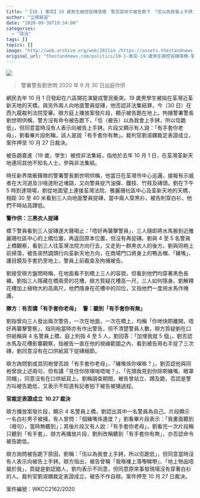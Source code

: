 ```yaml
---
title: "【10.1 衝突】19 歲男生被控掟磚落橋　警否認命令被告跪下　「佢以為我會上手銬」"
author: "立場報道"
date: "2020-09-30T19:34:00"
categories:
  - "政治"
tags: []
topics: []
image: "http://web.archive.org/web/2021im_/https://assets.thestandnews.com/media/photos/WhatsApp20Image202020-09-3020at207.02.5120PM2028229_DJAvn_tT0Iu1H.jpeg"
original_url: "thestandnews.com/politics/10-1-衝突-19-歲男生被控掟磚落橋-警否認命令被告跪下-佢以為我會上手銬"
---
```

![](http://web.archive.org/web/2021im_/https://assets.thestandnews.com/media/photos/WhatsApp20Image202020-09-3020at207.02.5120PM2028229_DJAvn_tT0Iu1H.jpeg)
> 警署警長劉世明 2020 年 9 月 30 日出庭作供

網民去年 10 月 1 日發起在六區開花演變成警民衝突。19 歲男學生被指在荃灣近荃新天地的天橋，與另外兩人向地面警員掟磚，他否認非法集結罪，今（30 日）在西九龍裁判法院受審。辯方庭上播放案發片段，顯示被告跪在地上。拘捕警署警長劉世明供稱，警方沒有命令被告跪下，「佢（被告）以為我會上手銬，所以佢跪低」，但同意當時沒有人表示向被告上手銬。片段又顯示有人說：「有手套你老母」，劉看畢片段則稱，該人是說「有手套你有無」。裁判官劉淑嫻裁定表證成立，案件押至 10 月 27 日裁決。

被告趙嘉進（19 歲，學生）被控非法集結，指他於去年 10 月 1 日，在荃灣荃新天地連同其他不知名人士，參與非法集結。

時任新界南衝鋒隊的警署警長劉世明供稱，他當日在荃灣市中心巡邏，接報有示威者在大河道及沙咀道附近堵路，又向警員掟汽油彈、鐵枝、竹枝及磚頭。劉在下午 5 時到達現場，劉從地面望上連接荃灣法院、雅麗珊社區中心及荃新天地的天橋，相距 30 至 40 米看到三人向地面警員掟磚，當中兩人穿黑衫，被告則穿白衫，他們不時站高蹲低。

**警作供：三黑衣人掟磚**   

橋下警員看到三人掟磚遂大聲喝止：「唔好再襲擊警員」，三人隨即將水馬搬到近雅麗珊社區中心的上橋位置，再返回原本位置，但沒有再掟磚。劉與 4 至 5 名警員上橋觀察，看到三人往荃灣法院方向行去，又走到一群黑衣人的後方。劉與同袍上前掃蕩，被告突然調頭行向荃新天地方向，在商場門口將身上的鴨舌帽、「豬嘴」、護目鏡及手套扔至地上，警員上前截查及拘捕被告。

劉接受辯方盤問時稱，在地面看不到橋上三人的容貌，但看到他們均穿著黑色長褲。劉指三人隱藏在橋兩旁的花槽，辯方質疑花槽高一尺，三人如何隱身。劉解釋花槽加上植物大約高兩尺，他們隱身在花槽中的凹位，又指他們一度用水馬作掩護。

**辯方：有否講「有手套你老母」   警：聽到「有手套你有無」**

劉指曾向三人發出兩次警告，一次在地面，一次在橋上，均稱「你哋快啲離開，唔好再襲擊警察」，指同袍當時亦有作出警告，但不清楚警員人數。辯方質疑劉在口供紙稱與 4 名警員上橋，庭上則指 4 至 5 人，劉回答：「加埋我就 5 個」。劉否認水馬及花槽影響觀察，指被告一直在他的視線範圍之內，看到被告用右手掟了三次磚，劉同意沒有在口供紙寫下掟磚細節。

辯方詢問劉或其同袍曾否說「有手套你老母」、「豬嘴係你㗎嘛？」，劉否認他與同袍曾說上述兩句，但有講「見住你除㗎啱唔啱？」、「先頭我見到你除啲豬嘴、眼罩同帽」，同意沒有在口供紙寫上。劉稱調查期間，被告曾站立、蹲及跪，否認是警方叫被告跪低，又表示不知道有記者拍下被告被捕過程。

**官裁定表證成立  10.27 裁決**

辯方播放案發片段，顯示 4 名警員上橋，劉認出其中一名警員為自己。片段顯示一名白衫男子被捕，有人曾問：「個豬嘴係邊度？」劉看畢片段表示：「我畫面聽到（喱句），當時無聽到」；其後片段又有人說：「有手套你老母」，劉看完一次片段稱只聽到「有手套」，辯方再播放片段，劉則改稱聽到「有手套你有無」，亦否認命令被告跪低。

辯方詢問被告跪下原因，劉稱：「佢以為我會上手銬，所以佢跪低」，但同意當時沒有人表示向被告上手銬。辯方指出，被告曾稱「我喺樓上落嚟睇嘢」、「地上物品唔屬於我」，質疑是劉認錯人，劉均表示不同意，但同意原來事發現場沒有穿著白衫的人。裁判官劉淑嫻裁定表證成立，被告不作自辯。案件押至 10 月 27 日裁決。

案件編號：WKCC2162/2020
